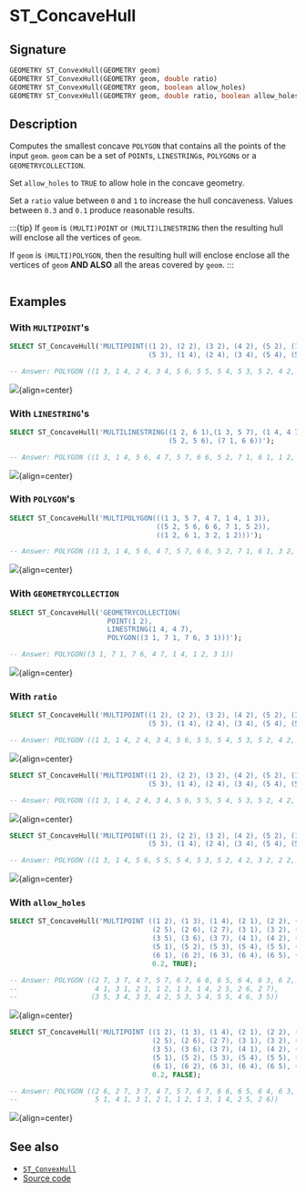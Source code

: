 # ST_ConcaveHull

## Signature

```sql
GEOMETRY ST_ConvexHull(GEOMETRY geom)
GEOMETRY ST_ConvexHull(GEOMETRY geom, double ratio)
GEOMETRY ST_ConvexHull(GEOMETRY geom, boolean allow_holes)
GEOMETRY ST_ConvexHull(GEOMETRY geom, double ratio, boolean allow_holes)
```

## Description

Computes the smallest concave `POLYGON` that contains all the points of the input `geom`.
`geom` can be a set of `POINT`s, `LINESTRING`s, `POLYGON`s or a
`GEOMETRYCOLLECTION`.

Set `allow_holes` to `TRUE` to allow hole in the concave geometry.

Set a `ratio` value between `0` and `1` to increase the hull concaveness. Values between `0.3` and `0.1` produce reasonable results. 

:::{tip}
If `geom` is `(MULTI)POINT` or `(MULTI)LINESTRING` then the resulting hull will enclose all the vertices of `geom`.

If `geom` is `(MULTI)POLYGON`, then the resulting hull will enclose enclose all the vertices of `geom` **AND ALSO** all the areas covered by `geom`.
:::


```{include} sfs-1-2-1.md
```

## Examples

### With `MULTIPOINT`'s

```sql
SELECT ST_ConcaveHull('MULTIPOINT((1 2), (2 2), (3 2), (4 2), (5 2), (1 3), (3 3), 
                                  (5 3), (1 4), (2 4), (3 4), (5 4), (5 5), (5 6))');

-- Answer: POLYGON ((1 3, 1 4, 2 4, 3 4, 5 6, 5 5, 5 4, 5 3, 5 2, 4 2, 3 2, 3 3, 2 2, 1 2, 1 3))
```

![](./ST_ConcaveHull_1.png){align=center}


### With `LINESTRING`'s

```sql
SELECT ST_ConcaveHull('MULTILINESTRING((1 2, 6 1),(1 3, 5 7), (1 4, 4 7), 
                                       (5 2, 5 6), (7 1, 6 6))');

-- Answer: POLYGON ((1 3, 1 4, 5 6, 4 7, 5 7, 6 6, 5 2, 7 1, 6 1, 1 2, 1 3))
```

![](./ST_ConcaveHull_4.png){align=center}


### With `POLYGON`'s

```sql
SELECT ST_ConcaveHull('MULTIPOLYGON(((1 3, 5 7, 4 7, 1 4, 1 3)), 
                                    ((5 2, 5 6, 6 6, 7 1, 5 2)), 
                                    ((1 2, 6 1, 3 2, 1 2)))');

-- Answer: POLYGON ((1 3, 1 4, 5 6, 4 7, 5 7, 6 6, 5 2, 7 1, 6 1, 3 2, 1 2, 1 3))
```

![](./ST_ConcaveHull_5.png){align=center}

### With `GEOMETRYCOLLECTION`

```sql
SELECT ST_ConcaveHull('GEOMETRYCOLLECTION(
                        POINT(1 2),
                        LINESTRING(1 4, 4 7),
                        POLYGON((3 1, 7 1, 7 6, 3 1)))');

-- Answer: POLYGON((3 1, 7 1, 7 6, 4 7, 1 4, 1 2, 3 1))
```

![](./ST_ConvexHull.png){align=center}

### With `ratio`

```sql
SELECT ST_ConcaveHull('MULTIPOINT((1 2), (2 2), (3 2), (4 2), (5 2), (1 3), (3 3), 
                                  (5 3), (1 4), (2 4), (3 4), (5 4), (5 5), (5 6))', 0.0);

-- Answer: POLYGON ((1 3, 1 4, 2 4, 3 4, 5 6, 5 5, 5 4, 5 3, 5 2, 4 2, 3 2, 3 3, 2 2, 1 2, 1 3))
```

![](./ST_ConcaveHull_1.png){align=center}

```sql
SELECT ST_ConcaveHull('MULTIPOINT((1 2), (2 2), (3 2), (4 2), (5 2), (1 3), (3 3), 
                                  (5 3), (1 4), (2 4), (3 4), (5 4), (5 5), (5 6))', 0.5);

-- Answer: POLYGON ((1 3, 1 4, 2 4, 3 4, 5 6, 5 5, 5 4, 5 3, 5 2, 4 2, 3 2, 2 2, 1 2, 1 3))
```
![](./ST_ConcaveHull_2.png){align=center}

```sql
SELECT ST_ConcaveHull('MULTIPOINT((1 2), (2 2), (3 2), (4 2), (5 2), (1 3), (3 3), 
                                  (5 3), (1 4), (2 4), (3 4), (5 4), (5 5), (5 6))', 1.0);

-- Answer: POLYGON ((1 3, 1 4, 5 6, 5 5, 5 4, 5 3, 5 2, 4 2, 3 2, 2 2, 1 2, 1 3))
```
![](./ST_ConcaveHull_3.png){align=center}


### With `allow_holes`

```sql
SELECT ST_ConcaveHull('MULTIPOINT ((1 2), (1 3), (1 4), (2 1), (2 2), (2 3), (2 4), 
                                   (2 5), (2 6), (2 7), (3 1), (3 2), (3 3), (3 4), 
                                   (3 5), (3 6), (3 7), (4 1), (4 2), (4 6), (4 7), 
                                   (5 1), (5 2), (5 3), (5 4), (5 5), (5 6), (5 7), 
                                   (6 1), (6 2), (6 3), (6 4), (6 5), (6 6), (6 7))', 
                                   0.2, TRUE);

-- Answer: POLYGON ((2 7, 3 7, 4 7, 5 7, 6 7, 6 6, 6 5, 6 4, 6 3, 6 2, 6 1, 5 1, 
--                   4 1, 3 1, 2 1, 1 2, 1 3, 1 4, 2 5, 2 6, 2 7), 
--                  (3 5, 3 4, 3 3, 4 2, 5 3, 5 4, 5 5, 4 6, 3 5))
```

![](./ST_ConcaveHull_hole_true.png){align=center}

```sql
SELECT ST_ConcaveHull('MULTIPOINT ((1 2), (1 3), (1 4), (2 1), (2 2), (2 3), (2 4), 
                                   (2 5), (2 6), (2 7), (3 1), (3 2), (3 3), (3 4), 
                                   (3 5), (3 6), (3 7), (4 1), (4 2), (4 6), (4 7), 
                                   (5 1), (5 2), (5 3), (5 4), (5 5), (5 6), (5 7), 
                                   (6 1), (6 2), (6 3), (6 4), (6 5), (6 6), (6 7))', 
                                   0.2, FALSE);

-- Answer: POLYGON ((2 6, 2 7, 3 7, 4 7, 5 7, 6 7, 6 6, 6 5, 6 4, 6 3, 6 2, 6 1, 
--                   5 1, 4 1, 3 1, 2 1, 1 2, 1 3, 1 4, 2 5, 2 6))
```
![](./ST_ConcaveHull_hole_false.png){align=center}



## See also

* [`ST_ConvexHull`](../ST_ConvexHull)
* <a href="https://github.com/orbisgis/h2gis/blob/master/h2gis-functions/src/main/java/org/h2gis/functions/spatial/operators/ST_ConcaveHull.java" target="_blank">Source code</a>
